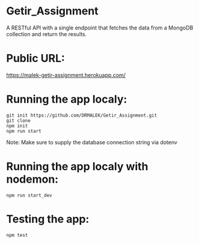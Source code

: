 # Getir_Assignment
A RESTful API with a single endpoint that fetches the data from a MongoDB collection and return the results.

# Public URL:
https://malek-getir-assignment.herokuapp.com/


# Running the app localy:

```
git init https://github.com/DRMALEK/Getir_Assignment.git
git clone
npm init
npm run start
```
Note: Make sure to supply the database connection string via dotenv

# Running the app localy with nodemon:
```
npm run start_dev
```
# Testing the app:
```
npm test
```
